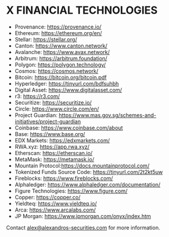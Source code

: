 # X FINANCIAL TECHNOLOGIES

- Provenance: https://provenance.io/
- Ethereum: https://ethereum.org/en/
- Stellar: https://stellar.org/
- Canton: https://www.canton.network/
- Avalanche: https://www.avax.network/
- Arbitrum: https://arbitrum.foundation/
- Polygon: https://polygon.technology/
- Cosmos: https://cosmos.network/
- Bitcoin: https://bitcoin.org/bitcoin.pdf
- Hyperledger: https://tinyurl.com/bdfsuhbh
- Digital Asset: https://www.digitalasset.com/
- r3: https://r3.com/
- Securitize: https://securitize.io/
- Circle: https://www.circle.com/en/
- Project Guardian: https://www.mas.gov.sg/schemes-and-initiatives/project-guardian
- Coinbase: https://www.coinbase.com/about
- Base: https://www.base.org/
- EDX Markets: https://edxmarkets.com/
- RWA.xyz: https://app.rwa.xyz/
- Etherscan: https://etherscan.io/
- MetaMask: https://metamask.io/
- Mountain Protocol:https://docs.mountainprotocol.com/
- Tokenized Funds Source Code: https://tinyurl.com/2t2kt5uw
- Fireblocks: https://www.fireblocks.com/
- Alphaledger: https://www.alphaledger.com/documentation/
- Figure Technologies: https://www.figure.com/
- Copper: https://copper.co/
- Yieldteq: https://www.yieldteq.io/
- Arca: https://www.arcalabs.com/
- JP Morgan: https://www.jpmorgan.com/onyx/index.htm




Contact alex@alexandros-securities.com for more information.
